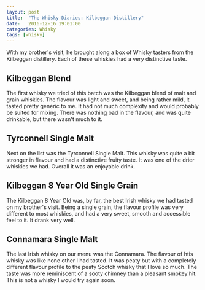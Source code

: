 ```yaml
---
layout: post
title:  "The Whisky Diaries: Kilbeggan Distillery"
date:   2016-12-16 19:01:00
categories: Whisky
tags: [whisky]
---
```


With my brother's visit, he brought along a box of Whisky tasters from the Kilbeggan distillery. Each of these whiskies had a very distinctive taste.

## Kilbeggan Blend
The first whisky we tried of this batch was the Kilbeggan blend of malt and grain whiskies. The flavour was light and sweet, and being rather mild, it tasted pretty generic to me. It had not much complexity and would probably be suited for mixing. There was nothing bad in the flavour, and was quite drinkable, but there wasn't much to it.

## Tyrconnell Single Malt
Next on the list was the Tyrconnell Single Malt. This whisky was quite a bit stronger in flavour and had a distinctive fruity taste. It was one of the drier whiskies we had. Overall it was an enjoyable drink.

## Kilbeggan 8 Year Old Single Grain
The Kilbeggan 8 Year Old was, by far, the best Irish whisky we had tasted on my brother's visit. Being a single grain, the flavour profile was very different to most whiskies, and had a very sweet, smooth and accessible feel to it. It drank very well. 

## Connamara Single Malt
The last Irish whisky on our menu was the Connamara. The flavour of htis whisky was like none other I had tasted. It was peaty but with a completely different flavour profile to the peaty Scotch whisky that I love so much. The taste was more reminiscent of a sooty chimney than a pleasant smokey hit. This is not a whisky I would try again soon.